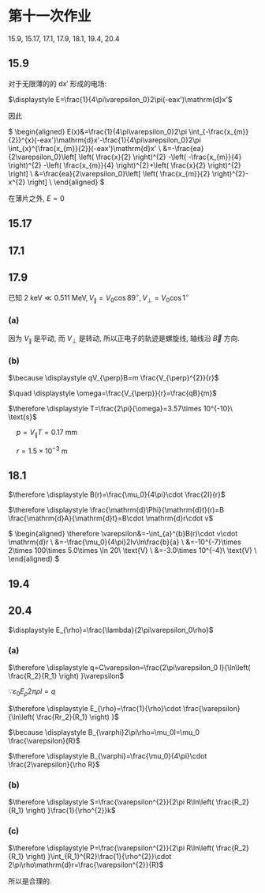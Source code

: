 # 第十一次作业

15.9, 15.17, 17.1, 17.9, 18.1, 19.4, 20.4

## 15.9

对于无限薄的的 $\mathrm{d}x'$ 形成的电场:

$\displaystyle E=\frac{1}{4\pi\varepsilon_0}2\pi(-eax')\mathrm{d}x'$

因此

$
\begin{aligned}
E(x)&=\frac{1}{4\pi\varepsilon_0}2\pi \int_{-\frac{x_{m}}{2}}^{x}(-eax')\mathrm{d}x'-\frac{1}{4\pi\varepsilon_0}2\pi \int_{x}^{\frac{x_{m}}{2}}(-eax')\mathrm{d}x' \\
&=-\frac{ea}{2\varepsilon_0}\left[ \left( \frac{x}{2} \right)^{2} -\left( -\frac{x_{m}}{4} \right)^{2} -\left( \frac{x_{m}}{4} \right)^{2}+\left( \frac{x}{2} \right)^{2} \right] \\ 
&=\frac{ea}{2\varepsilon_0}\left[ \left( \frac{x_{m}}{2} \right)^{2}-x^{2} \right] \\ 
\end{aligned}
$

在薄片之外, $E=0$


## 15.17



## 17.1




## 17.9

已知 $2\ \text{keV}\ll 0.511\ \text{MeV}, V_{\parallel}=V_0\cos 89^{\circ}, V_{\perp}=V_0\cos 1^{\circ}$

### (a)

因为 $V_{\parallel}$ 是平动, 而 $V_{\perp}$ 是转动, 所以正电子的轨迹是螺旋线, 轴线沿 $\vec{B}$ 方向.

### (b)

$\because \displaystyle qV_{\perp}B=m \frac{V_{\perp}^{2}}{r}$

$\quad \displaystyle \omega=\frac{V_{\perp}}{r}=\frac{qB}{m}$

$\therefore \displaystyle T=\frac{2\pi}{\omega}=3.57\times 10^{-10}\ \text{s}$

$\quad \displaystyle p=V_{\parallel}T=0.17\ \text{mm}$

$\quad \displaystyle r=1.5\times 10^{-3}\ \text{m}$


## 18.1

$\therefore \displaystyle B(r)=\frac{\mu_0}{4\pi}\cdot \frac{2I}{r}$

$\therefore \displaystyle \frac{\mathrm{d}\Phi}{\mathrm{d}t}(r)=B \frac{\mathrm{d}A}{\mathrm{d}t}=B\cdot \mathrm{d}r\cdot v$

$
\begin{aligned}
\therefore \varepsilon&=-\int_{a}^{b}B(r)\cdot v\cdot \mathrm{d}r \\
&=-\frac{\mu_0}{4\pi}2Iv\ln\frac{b}{a} \\
&=-10^{-7}\times 2\times 100\times 5.0\times \ln 20\ \text{V} \\
&=-3.0\times 10^{-4}\ \text{V} \\
\end{aligned}
$


## 19.4



## 20.4

$\displaystyle E_{\rho}=\frac{\lambda}{2\pi\varepsilon_0\rho}$

### (a)

$\therefore \displaystyle q=C\varepsilon=\frac{2\pi\varepsilon_0 l}{\ln\left( \frac{R_2}{R_1} \right) }\varepsilon$

$\because \varepsilon_0E_{\rho}2\pi\rho l=q$

$\therefore \displaystyle E_{\rho}=\frac{1}{\rho}\cdot \frac{\varepsilon}{\ln\left( \frac{Rr_2}{R_1} \right) }$

$\because \displaystyle B_{\varphi}2\pi\rho=\mu_0I=\mu_0 \frac{\varepsilon}{R}$

$\therefore \displaystyle B_{\varphi}=\frac{\mu_0}{4\pi}\cdot \frac{2\varepsilon}{\rho R}$

### (b)

$\therefore \displaystyle S=\frac{\varepsilon^{2}}{2\pi R\ln\left( \frac{R_2}{R_1} \right) }\frac{1}{\rho^{2}}k$

### (c)

$\therefore \displaystyle P=\frac{\varepsilon^{2}}{2\pi R\ln\left( \frac{R_2}{R_1} \right) }\int_{R_1}^{R2}\frac{1}{\rho^{2}}\cdot 2\pi\rho\mathrm{d}r=\frac{\varepsilon^{2}}{R}$

所以是合理的.
